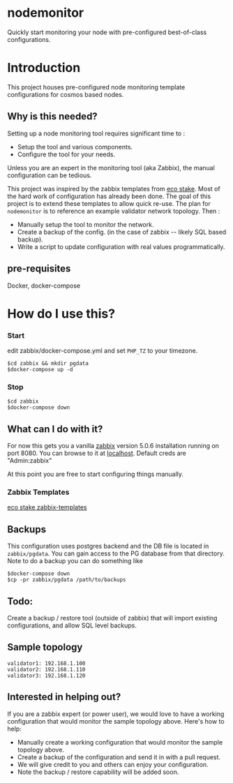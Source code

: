 # nodemonitor
Quickly start monitoring your node with pre-configured best-of-class configurations.

# Introduction

This project houses pre-configured node monitoring template configurations for cosmos based nodes. 

## Why is this needed?
Setting up a node monitoring tool requires significant time to :
* Setup the tool and various components.
* Configure the tool for your needs.

Unless you are an expert in the monitoring tool (aka Zabbix), the manual configuration can be tedious.

This project was inspired by the zabbix templates from [eco stake](https://github.com/eco-stake/zabbix-templates). Most of the hard work of configuration has already been done. 
The goal of this project is to extend these templates to allow quick re-use. The plan for `nodemonitor` is to reference an example validator network topology. Then :
* Manually setup the tool to monitor the network. 
* Create a backup of the config. (in the case of zabbix -- likely SQL based backup).
* Write a script to update configuration with real values programmatically.
 
## pre-requisites

Docker, docker-compose

# How do I use this?

### Start
edit zabbix/docker-compose.yml  and set `PHP_TZ` to your timezone.
```
$cd zabbix && mkdir pgdata 
$docker-compose up -d
```

### Stop
```
$cd zabbix
$docker-compose down
```

## What can I do with it?

For now this gets you a vanilla [zabbix](https://www.zabbix.com/) version 5.0.6 installation running on port 8080. You can browse to it at [localhost](http://localhost:8080).  Default creds are "Admin:zabbix"

At this point you are free to start configuring things manually.

### Zabbix Templates

[eco stake zabbix-templates ](https://github.com/eco-stake/zabbix-templates)

## Backups

This configuration uses postgres backend and the DB file is located in `zabbix/pgdata`. You can gain access to the PG database from that directory. Note to do a backup you can do something like

```
$docker-compose down
$cp -pr zabbix/pgdata /path/to/backups
```

## Todo:

Create a backup / restore tool (outside of zabbix) that will import existing configurations, and allow SQL level backups.

## Sample topology

```
validator1: 192.168.1.100
validator2: 192.168.1.110
validator3: 192.168.1.120
```

## Interested in helping out?

If you are a zabbix expert (or power user), we would love to have a working configuration that would monitor the sample topology above. Here's how to help:
* Manually create a working configuration that would monitor the sample topology above.
* Create a backup of the configuration and send it in with a pull request.
* We will give credit to you and others can enjoy your configuration.
* Note the backup / restore capability will be added soon.
